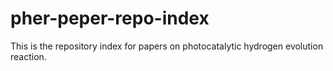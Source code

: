 # pher-peper-repo-index
This is the repository index for papers on photocatalytic hydrogen evolution reaction.

